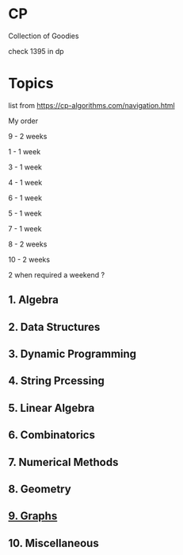 # CP
Collection of Goodies


check 1395 in dp

# Topics

list from https://cp-algorithms.com/navigation.html

My order 

9 - 2 weeks

1 - 1 week

3 - 1 week

4 - 1 week

6 - 1 week

5 - 1 week 

7 - 1 week 

8 - 2 weeks

10 - 2 weeks

2 when required a weekend ?

## 1. Algebra

## 2. Data Structures

## 3. Dynamic Programming

## 4. String Prcessing 


## 5. Linear Algebra


## 6. Combinatorics


## 7. Numerical Methods


## 8. Geometry 


## [9. Graphs](/Notes/Graphs/Graphs.md)

## 10. Miscellaneous


